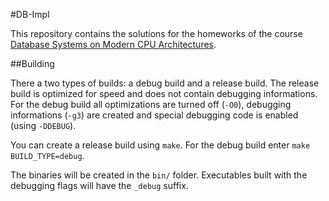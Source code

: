 #DB-Impl

This repository contains the solutions for the homeworks of the course [Database Systems on Modern CPU Architectures](http://www-db.in.tum.de/teaching/ss15/moderndbs/).

##Building

There a two types of builds: a debug build and a release build.
The release build is optimized for speed and does not contain debugging informations.
For the debug build all optimizations are turned off (`-O0`), debugging informations (`-g3`) are created and special debugging code is enabled (using `-DDEBUG`).

You can create a release build using `make`. For the debug build enter `make BUILD_TYPE=debug`.

The binaries will be created in the `bin/` folder.
Executables built with the debugging flags will have the `_debug` suffix.
